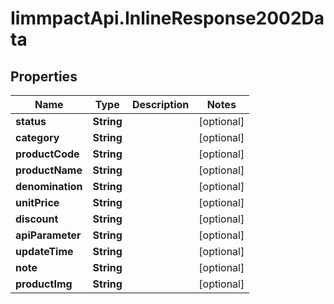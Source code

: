 # IimmpactApi.InlineResponse2002Data

## Properties
Name | Type | Description | Notes
------------ | ------------- | ------------- | -------------
**status** | **String** |  | [optional] 
**category** | **String** |  | [optional] 
**productCode** | **String** |  | [optional] 
**productName** | **String** |  | [optional] 
**denomination** | **String** |  | [optional] 
**unitPrice** | **String** |  | [optional] 
**discount** | **String** |  | [optional] 
**apiParameter** | **String** |  | [optional] 
**updateTime** | **String** |  | [optional] 
**note** | **String** |  | [optional] 
**productImg** | **String** |  | [optional] 


